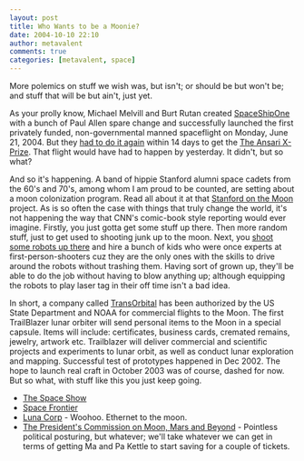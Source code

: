 ```yaml
---
layout: post
title: Who Wants to be a Moonie?
date: 2004-10-10 22:10
author: metavalent
comments: true
categories: [metavalent, space]
---
```

More polemics on stuff we wish was, but isn't; or should be but won't be; and stuff that will be but ain't, just yet.

As your prolly know, Michael Melvill and Burt Rutan created <a href="http://www.scaled.com/">SpaceShipOne</a> with a bunch of Paul Allen spare change and successfully launched the first privately funded, non-governmental manned spaceflight on Monday, June 21, 2004. But they <a href="http://www.xprize.com/teams/guidelines.html">had to do it again</a> within 14 days to get the <a href="http://www.xprize.com/">The Ansari X-Prize</a>.  That flight would have had to happen by yesterday.  It didn't, but so what?

And so it's happening. A band of hippie Stanford alumni space cadets from the 60's and 70's, among whom I am proud to be counted, are setting about a moon colonization program. Read all about it at that <a href="http://www.spaceagepub.com/SOM/SOM_FAQ.htm">Stanford on the Moon</a> project. As is so often the case with things that truly change the world, it's not happening the way that CNN's comic-book style reporting would ever imagine. Firstly, you just gotta get some stuff up there. Then more random stuff, just to get used to shooting junk up to the moon. Next, you <a href="http://www.ri.cmu.edu/">shoot some robots up there</a> and hire a bunch of kids who were once experts at first-person-shooters cuz they are the only ones with the skills to drive around the robots without trashing them. Having sort of grown up, they'll be able to do the job without having to blow anything up; although equipping the robots to play laser tag in their off time isn't a bad idea.

In short, a company called <a href="http://www.transorbital.com/">TransOrbital</a> has been authorized by the US State Department and NOAA for commercial flights to the Moon. The first TrailBlazer lunar orbiter will send personal items to the Moon in a special capsule. Items will include: certificates, business cards, cremated remains, jewelry, artwork etc. Trailblazer will deliver commercial and scientific projects and experiments to lunar orbit, as well as conduct lunar exploration and mapping. Successful test of prototypes happened in Dec 2002. The hope to launch real craft in October 2003 was of course, dashed for now. But so what, with stuff like this you just keep going.
<ul>
<li><a href="http://www.thespaceshow.com/">The Space Show</a>
</li><li><a href="http://www.space-frontier.org/">Space Frontier</a>
</li><li><a href="http://www.lunacorp.com/">Luna Corp</a> - Woohoo. Ethernet to the moon.
</li><li><a href="http://www.moontomars.org/">The President's Commission on Moon, Mars and Beyond</a> - Pointless political posturing, but whatever; we'll take whatever we can get in terms of getting Ma and Pa Kettle to start saving for a couple of tickets.
</li></ul>
